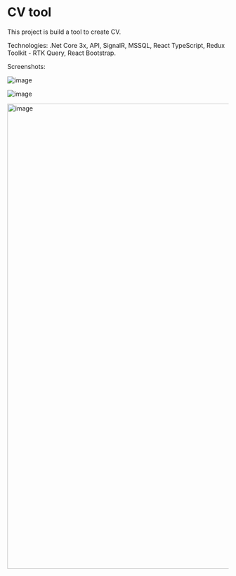 # CV tool

This project is build a tool to create CV.

Technologies: .Net Core 3x, API, SignalR, MSSQL, React TypeScript, Redux Toolkit - RTK Query, React Bootstrap.

Screenshots:

![image](https://user-images.githubusercontent.com/7054426/142354138-c28a1286-8b3e-495d-acd0-d6fae081ce79.png)

 ![image](https://user-images.githubusercontent.com/7054426/144070185-6b5bdb8f-7f2a-406f-a80d-cbbae754d77c.png)
 
 <img width="1057" alt="image" src="https://user-images.githubusercontent.com/7054426/187563892-394bc537-6f75-46e0-8260-81b36388ff77.png">

